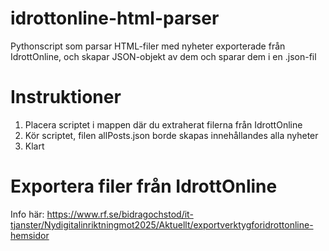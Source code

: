 # idrottonline-html-parser
Pythonscript som parsar HTML-filer med nyheter exporterade från IdrottOnline, och skapar JSON-objekt av dem och sparar dem i en .json-fil

# Instruktioner
1. Placera scriptet i mappen där du extraherat filerna från IdrottOnline
2. Kör scriptet, filen allPosts.json borde skapas innehållandes alla nyheter
3. Klart

# Exportera filer från IdrottOnline
Info här: https://www.rf.se/bidragochstod/it-tjanster/Nydigitalinriktningmot2025/Aktuellt/exportverktygforidrottonline-hemsidor

